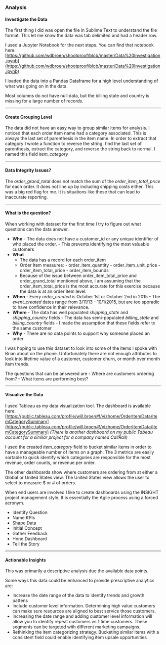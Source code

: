 ### Analysis 
#### Investigate the Data
The first thing I did was open the file in Sublime Text to understand the file format. This let me know the data was tab delimited and had a header row.

I used a Jupyter Notebook for the next steps. You can find that notebook here:
[https://github.com/wdbroen/shootproof/blob/master/Data%20Investigation.ipynb](https://github.com/wdbroen/shootproof/blob/master/Data%20Investigation.ipynb)

I loaded the data into a Pandas Dataframe for a high level understanding of what was going on in the data.

Most columns do not have null data, but the billing state and country is missing for a large number of records.
***
#### Create Grouping Level
The data did not have an easy way to group similar items for analysis. I noticed that each order item name had a category associated. This is always the last set of parenthesis in the item name. In order to extract that category I wrote a function to reverse the string, find the last set of parenthesis, extract the category, and reverse the string back to normal. I named this field *item_category*
***
#### Data Integrity Issues?
The *order_grand_total* does not match the sum of the *order_item_total_price* for each order. It does not line up by including shipping costs either. This was a big red flag for me. It is situations like these that can lead to inaccurate reporting.
****
#### What is the question?
When working with dataset for the first time I try to figure out what questions can the data answer.

 - **Who**
		 - The data does not have a customer_id or any unique identifier of who placed the order.
		 - This prevents identifying the most valuable customers
 - **What**
	 - The data has a record for each order_item
	 - Order Item measures:
			 - order_item_quantity
			 - order_item_unit_price
			 - order_item_total_price
			 - order_item_bounds
	 - Because of the issue between order_item_total_price and order_grand_total mentioned above, I am assuming that the order_item_total_price is the most accurate for this exercise because the data is at an order item level.
 - **When**
		 - Every *order_created*  is October 1st or October 2nd in 2015
		 - The *event_created* dates range from 3/11/13 - 10/1/2015, but are too sporadic to have confidence in their relevance.
 - **Where**
		 - The data has well populated *shipping_state* and *shipping_country* fields
		 - The data has semi-populated *billing_state* and *billing_country* fields
		 - I made the assumption that these fields refer to the same customer
 - **Why**
		 - There are no data points to support why someone placed an order

I was hoping to use this dataset to look into some of the items I spoke with Brian about on the phone. Unfortunately there are not enough attributes to look into lifetime value of a customer, customer churn, or month over month item trends.

The questions that can be answered are
		- Where are customers ordering from?
		- What items are performing best?
***
#### Visualize the Data
I used Tableau as my data visualization tool. The dashboard is available here:
[https://public.tableau.com/profile/will.broen#!/vizhome/OrderItemData/ItemCategorySummary](https://public.tableau.com/profile/will.broen#!/vizhome/OrderItemData/ItemCategorySummary)
*(There is another dashboard on my public Tabeau account for a similar project for a company named CallRail)*

I used the created *item_category* field to bucket similar items in order to have a manageable number of items on a graph. The 3 metrics are easily sortable to quick identify which categories are responsible for the most revenue, order counts, or revenue per order.

The other dashboards show where customers are ordering from at either a Global or United States view. The United States view allows the user to select to measure $ or # of orders.

When end users are involved I like to create dashboards using the INSIGHT project management style. It is essentially the Agile process using a forced acronym.
 - Identify Question
 - Name KPIs
 - Shape Data
 - Initial Concept
 - Gather Feedback
 - Hone Dashboard
 - Tell the Story
***
#### Actionable Insights
This was primarily a descriptive analysis due the available data points. 

Some ways this data could be enhanced to provide prescriptive analytics are:

 - Increase the date range of the data to identify trends and growth pattens
 - Include customer level information. Determining high value customers can make sure resources are aligned to best service those customers.
 - Increasing the date range and adding customer level information will allow you to identify repeat customers vs 1 time customers. These segments can be targeted with different marketing campaigns.
 - Rethinking the item categorizing strategy. Bucketing similar items with a consistent field could enable identifying item upsale opportunities
 
